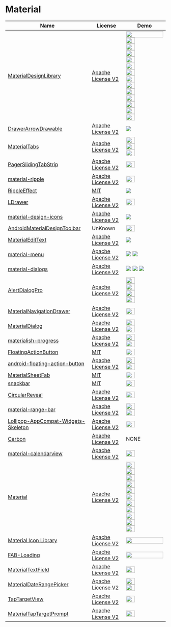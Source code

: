 Material
======================
Name | License | Demo
--- | --- | ---
[MaterialDesignLibrary](https://github.com/navasmdc/MaterialDesignLibrary) | [Apache License V2](https://www.apache.org/licenses/LICENSE-2.0) |  <img src="/android-ui-ux-library/art/MaterialDesignLibrary.png" width="100%"> <img src="/android-ui-ux-library/art/MaterialDesignLibrary2.png" width="49%"> <img src="/android-ui-ux-library/art/MaterialDesignLibrary3.png" width="49%"> <img src="/android-ui-ux-library/art/MaterialDesignLibrary4.png" width="49%"> <img src="/android-ui-ux-library/art/MaterialDesignLibrary5.png" width="49%"> <img src="/android-ui-ux-library/art/MaterialDesignLibrary6.png" width="49%"> <img src="/android-ui-ux-library/art/MaterialDesignLibrary7.png" width="49%"> <img src="/android-ui-ux-library/art/MaterialDesignLibrary8.png" width="49%"> <img src="/android-ui-ux-library/art/MaterialDesignLibrary9.png" width="49%"> <img src="/android-ui-ux-library/art/MaterialDesignLibrary10.png" width="49%"> <img src="/android-ui-ux-library/art/MaterialDesignLibrary11.png" width="49%"> <img src="/android-ui-ux-library/art/MaterialDesignLibrary12.png" width="49%"> <img src="/android-ui-ux-library/art/MaterialDesignLibrary13.png" width="49%"> <img src="/android-ui-ux-library/art/MaterialDesignLibrary14.png" width="49%">
[DrawerArrowDrawable](https://github.com/ChrisRenke/DrawerArrowDrawable) | [Apache License V2](https://www.apache.org/licenses/LICENSE-2.0) | ![](/android-ui-ux-library/art/DrawerArrowDrawable.gif)
[MaterialTabs](https://github.com/neokree/MaterialTabs) | [Apache License V2](https://www.apache.org/licenses/LICENSE-2.0) | <img src="/android-ui-ux-library/art/MaterialTabs.png" width="49%"> <img src="/android-ui-ux-library/art/MaterialTabs2.png" width="49%"> <img src="/android-ui-ux-library/art/MaterialTabs3.jpeg" width="49%">
[PagerSlidingTabStrip](https://github.com/jpardogo/PagerSlidingTabStrip) | [Apache License V2](https://www.apache.org/licenses/LICENSE-2.0) | <img src="/android-ui-ux-library/art/PagerSlidingTabStrip.gif" width="49%">
[material-ripple](https://github.com/balysv/material-ripple) | [Apache License V2](https://www.apache.org/licenses/LICENSE-2.0) | <img src="/android-ui-ux-library/art/material-ripple.gif" width="49%">
[RippleEffect](https://github.com/traex/RippleEffect) | [MIT](http://opensource.org/licenses/MIT) | ![](/android-ui-ux-library/art/RippleEffect.gif)
[LDrawer](https://github.com/ikimuhendis/LDrawer) | [Apache License V2](https://www.apache.org/licenses/LICENSE-2.0) | <img src="/android-ui-ux-library/art/LDrawer.gif" width="49%">
[material-design-icons](https://github.com/google/material-design-icons) | [Apache License V2](https://www.apache.org/licenses/LICENSE-2.0) | ![](/android-ui-ux-library/art/material-design-icons.png)
[AndroidMaterialDesignToolbar](https://github.com/tekinarslan/AndroidMaterialDesignToolbar) | UnKnown | <img src="/android-ui-ux-library/art/AndroidMaterialDesignToolbar.gif" width="49%">
[MaterialEditText](https://github.com/rengwuxian/MaterialEditText) | [Apache License V2](https://www.apache.org/licenses/LICENSE-2.0) | ![](/android-ui-ux-library/art/MaterialEditText.png)
[material-menu](https://github.com/balysv/material-menu) | [Apache License V2](https://www.apache.org/licenses/LICENSE-2.0) | ![](/android-ui-ux-library/art/material-menu.gif) ![](/android-ui-ux-library/art/material-menu2.gif)
[material-dialogs](https://github.com/afollestad/material-dialogs) | [Apache License V2](https://www.apache.org/licenses/LICENSE-2.0) | ![](/android-ui-ux-library/art/material-dialogs.webp) ![](/android-ui-ux-library/art/material-dialogs2.webp) ![](/android-ui-ux-library/art/material-dialogs3.webp)
[AlertDialogPro](https://github.com/fengdai/AlertDialogPro) | [Apache License V2](https://www.apache.org/licenses/LICENSE-2.0) | <img src="/android-ui-ux-library/art/AlertDialogPro.png" width="49%"> <img src="/android-ui-ux-library/art/AlertDialogPro2.png" width="49%"> <img src="/android-ui-ux-library/art/AlertDialogPro3.png" width="49%"> <img src="/android-ui-ux-library/art/AlertDialogPro4.png" width="49%">
[MaterialNavigationDrawer](https://github.com/neokree/MaterialNavigationDrawer) | [Apache License V2](https://www.apache.org/licenses/LICENSE-2.0) | <img src="/android-ui-ux-library/art/MaterialNavigationDrawer.png" width="49%">
[MaterialDialog](https://github.com/drakeet/MaterialDialog) | [Apache License V2](https://www.apache.org/licenses/LICENSE-2.0) | <img src="/android-ui-ux-library/art/MaterialDialog.png" width="49%"> <img src="/android-ui-ux-library/art/MaterialDialog2.png" width="49%">
[materialish-progress](https://github.com/pnikosis/materialish-progress) | [Apache License V2](https://www.apache.org/licenses/LICENSE-2.0) | <img src="/android-ui-ux-library/art/materialish-progress.gif" width="49%"> <img src="/android-ui-ux-library/art/materialish-progress2.gif" width="49%">
[FloatingActionButton](https://github.com/makovkastar/FloatingActionButton) | [MIT](http://opensource.org/licenses/MIT) | <img src="/android-ui-ux-library/art/FloatingActionButton.gif" width="49%">
[android-floating-action-button](https://github.com/futuresimple/android-floating-action-button) | [Apache License V2](https://www.apache.org/licenses/LICENSE-2.0) | <img src="/android-ui-ux-library/art/android-floating-action-button.gif" width="49%"> <img src="/android-ui-ux-library/art/android-floating-action-button.png" width="49%">
[MaterialSheetFab](https://github.com/gowong/material-sheet-fab) | [MIT](http://opensource.org/licenses/MIT) | <img src="/android-ui-ux-library/art/MaterialSheetFab.gif" width="49%">
[snackbar](https://github.com/nispok/snackbar) | [MIT](http://opensource.org/licenses/MIT) | <img src="/android-ui-ux-library/art/snackbar.png" width="49%">
[CircularReveal](https://github.com/ozodrukh/CircularReveal) | [Apache License V2](https://www.apache.org/licenses/LICENSE-2.0) | <img src="/android-ui-ux-library/art/CircularReveal.gif" width="49%">
[material-range-bar](https://github.com/oli107/material-range-bar) | [Apache License V2](https://www.apache.org/licenses/LICENSE-2.0) | <img src="/android-ui-ux-library/art/material-range-bar.png" width="49%"> <img src="/android-ui-ux-library/art/material-range-bar2.png" width="49%">
[Lollipop-AppCompat-Widgets-Skeleton](https://github.com/sachin1092/Lollipop-AppCompat-Widgets-Skeleton) | [Apache License V2](https://www.apache.org/licenses/LICENSE-2.0) | <img src="/android-ui-ux-library/art/LollipopAppCompatWidgetSkeleton.gif" width="49%">
[Carbon](https://github.com/ZieIony/Carbon) | [Apache License V2](https://www.apache.org/licenses/LICENSE-2.0) | NONE
[material-calendarview](https://github.com/prolificinteractive/material-calendarview) | [Apache License V2](https://www.apache.org/licenses/LICENSE-2.0) | <img src="/android-ui-ux-library/art/material-calendarview.gif" width="49%">
[Material](https://github.com/rey5137/material) | [Apache License V2](https://www.apache.org/licenses/LICENSE-2.0) | <img src="/android-ui-ux-library/art/Material.gif" width="49%"> <img src="/android-ui-ux-library/art/Material2.gif" width="49%"> <img src="/android-ui-ux-library/art/Material3.gif" width="49%"> <img src="/android-ui-ux-library/art/Material4.gif" width="49%"> <img src="/android-ui-ux-library/art/Material5.gif" width="49%"> <img src="/android-ui-ux-library/art/Material6.gif" width="49%"> <img src="/android-ui-ux-library/art/Material7.gif" width="49%"> <img src="/android-ui-ux-library/art/Material8.gif" width="49%"> <img src="/android-ui-ux-library/art/Material9.gif" width="49%"> <img src="/android-ui-ux-library/art/Material10.gif" width="49%"> <img src="/android-ui-ux-library/art/Material11.png" width="49%">
[Material Icon Library](https://github.com/code-mc/material-icon-lib) | [Apache License V2](https://www.apache.org/licenses/LICENSE-2.0) | <img src="/android-ui-ux-library/art/material-icon-lib.gif" width="100%">
[FAB-Loading](https://github.com/SaeedMasoumi/FAB-Loading) | [Apache License V2](https://www.apache.org/licenses/LICENSE-2.0) | <img src="/android-ui-ux-library/art/FAB-Loading.gif" width="100%">
[MaterialTextField](https://github.com/florent37/MaterialTextField) | [Apache License V2](https://www.apache.org/licenses/LICENSE-2.0) | <img src="/android-ui-ux-library/art/MaterialTextField.gif" width="49%">
[MaterialDateRangePicker](https://github.com/borax12/MaterialDateRangePicker) | [Apache License V2](https://www.apache.org/licenses/LICENSE-2.0) | <img src="/android-ui-ux-library/art/MaterialDateRangePicker.png" width="49%"> <img src="/android-ui-ux-library/art/MaterialDateRangePicker2.png" width="49%">
[TapTargetView](https://github.com/KeepSafe/TapTargetView) | [Apache License V2](https://www.apache.org/licenses/LICENSE-2.0) | <img src="/android-ui-ux-library/art/TapTargetView.gif" width="49%">
[MaterialTapTargetPrompt](https://github.com/sjwall/MaterialTapTargetPrompt) | [Apache License V2](https://www.apache.org/licenses/LICENSE-2.0) | <img src="/android-ui-ux-library/art/MaterialTapTargetPrompt.jpg" width="49%">
